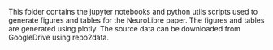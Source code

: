 This folder contains the jupyter notebooks and python utils scripts used to generate figures and tables for the 
NeuroLibre paper. The figures and tables are generated using plotly. The source data can be downloaded from GoogleDrive 
using repo2data.
